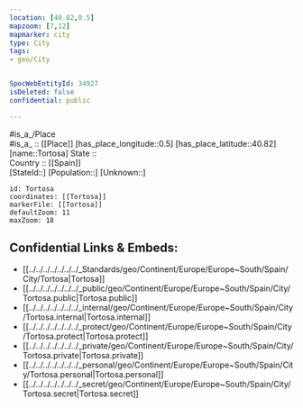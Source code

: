 ```yaml
---
location: [40.82,0.5] 
mapzoom: [7,12] 
mapmarker: city 
type: City
tags:
- geo/City


SpocWebEntityId: 34927
isDeleted: false
confidential: public

---
```

#is_a_/Place  
#is_a_ :: [[Place]] 
[has_place_longitude::0.5] 
[has_place_latitude::40.82] 
[name::Tortosa] 
State ::  
Country :: [[Spain]]  
[StateId::] 
[Population::] 
[Unknown::] 


```leaflet
id: Tortosa
coordinates: [[Tortosa]] 
markerFile: [[Tortosa]] 
defaultZoom: 11 
maxZoom: 18
```


## Confidential Links & Embeds: 
- [[../../../../../../../_Standards/geo/Continent/Europe/Europe~South/Spain/City/Tortosa|Tortosa]] 
- [[../../../../../../../_public/geo/Continent/Europe/Europe~South/Spain/City/Tortosa.public|Tortosa.public]] 
- [[../../../../../../../_internal/geo/Continent/Europe/Europe~South/Spain/City/Tortosa.internal|Tortosa.internal]] 
- [[../../../../../../../_protect/geo/Continent/Europe/Europe~South/Spain/City/Tortosa.protect|Tortosa.protect]] 
- [[../../../../../../../_private/geo/Continent/Europe/Europe~South/Spain/City/Tortosa.private|Tortosa.private]] 
- [[../../../../../../../_personal/geo/Continent/Europe/Europe~South/Spain/City/Tortosa.personal|Tortosa.personal]] 
- [[../../../../../../../_secret/geo/Continent/Europe/Europe~South/Spain/City/Tortosa.secret|Tortosa.secret]] 
